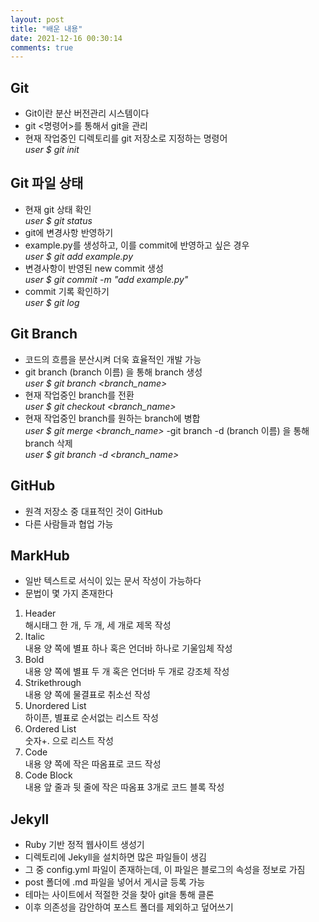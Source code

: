 ```yaml
---
layout: post
title: "배운 내용"
date: 2021-12-16 00:30:14
comments: true
---
```


## Git

- Git이란 분산 버전관리 시스템이다
- git <명령어>를 통해서 git을 관리
- 현재 작업중인 디렉토리를 git 저장소로 지정하는 명령어  
*user $ git init*

## Git 파일 상태

- 현재 git 상태 확인  
 *user $ git status*
- git에 변경사항 반영하기
- example.py를 생성하고, 이를 commit에 반영하고 싶은 경우  
 *user $ git add example.py*
- 변경사항이 반영된 new commit 생성  
 *user $ git commit -m "add example.py"*
- commit 기록 확인하기  
 *user $ git log*

## Git Branch

- 코드의 흐름을 분산시켜 더욱 효율적인 개발 가능
- git branch (branch 이름) 을 통해 branch 생성  
 *user $ git branch <branch_name>*
- 현재 작업중인 branch를 전환  
 *user $ git checkout <branch_name>*
- 현재 작업중인 branch를 원하는 branch에 병합  
 *user $ git merge <branch_name>*
-git branch -d (branch 이름) 을 통해 branch 삭제  
 *user $ git branch -d <branch_name>*

## GitHub

- 원격 저장소 중 대표적인 것이 GitHub
- 다른 사람들과 협업 가능

## MarkHub

- 일반 텍스트로 서식이 있는 문서 작성이 가능하다
- 문법이 몇 가지 존재한다
1. Header  
 해시태그 한 개, 두 개, 세 개로 제목 작성
2. Italic  
 내용 양 쪽에 별표 하나 혹은 언더바 하나로 기울임체 작성
3. Bold  
 내용 양 쪽에 별표 두 개  혹은 언더바 두 개로 강조체 작성
4. Strikethrough   
 내용 양 쪽에 물결표로 취소선 작성
5. Unordered List  
 하이픈, 별표로 순서없는 리스트 작성
6. Ordered List  
 숫자+. 으로 리스트 작성
7. Code  
 내용 양 쪽에 작은 따옴표로  코드 작성
8. Code Block  
 내용 앞 줄과 뒷 줄에 작은 따옴표 3개로 코드 블록 작성

## Jekyll

- Ruby 기반 정적 웹사이트 생성기
- 디렉토리에 Jekyll을 설치하면 많은 파일들이 생김
- 그 중 config.yml 파일이 존재하는데, 이 파일은 블로그의 속성을 정보로 가짐
- post 폴더에 .md 파일을 넣어서 게시글 등록 가능
- 테마는 사이트에서 적절한 것을 찾아 git을 통해 클론
- 이후 의존성을 감안하여 포스트 폴더를 제외하고 덮어쓰기 
